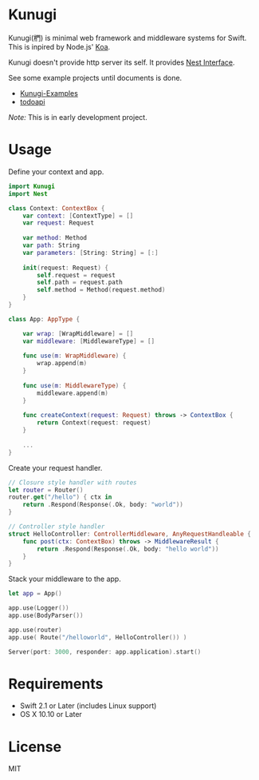 # Kunugi

Kunugi(椚) is minimal web framework and middleware systems for Swift. This is inpired by Node.js' [Koa](http://koajs.com).

Kunugi doesn't provide http server its self. It provides [Nest Interface](https://github.com/nestproject/Nest).

See some example projects until documents is done.

* [Kunugi-Examples](https://github.com/novi/Kunugi-Examples)
* [todoapi](https://github.com/novi/todoapi-example/tree/experimental/todoapi/todoapi)


_Note:_ This is in early development project.

# Usage

Define your context and app.

```swift
import Kunugi
import Nest

class Context: ContextBox {
    var context: [ContextType] = []
    var request: Request
    
    var method: Method
    var path: String
    var parameters: [String: String] = [:]
    
    init(request: Request) {
    	self.request = request
    	self.path = request.path
    	self.method = Method(request.method)
    }
}

class App: AppType {

    var wrap: [WrapMiddleware] = []
    var middleware: [MiddlewareType] = []
    
    func use(m: WrapMiddleware) {
        wrap.append(m)
    }
    
    func use(m: MiddlewareType) {
        middleware.append(m)
    }
    
    func createContext(request: Request) throws -> ContextBox {
        return Context(request: request)
    }
    
    ...
}

```

Create your request handler.

```swift
// Closure style handler with routes
let router = Router()
router.get("/hello") { ctx in
    return .Respond(Response(.Ok, body: "world"))
}

// Controller style handler
struct HelloController: ControllerMiddleware, AnyRequestHandleable {
    func post(ctx: ContextBox) throws -> MiddlewareResult {
        return .Respond(Response(.Ok, body: "hello world"))
    }
}

```

Stack your middleware to the app.

```swift
let app = App()

app.use(Logger())
app.use(BodyParser())

app.use(router)
app.use( Route("/helloworld", HelloController()) )

Server(port: 3000, responder: app.application).start()
```

# Requirements

* Swift 2.1 or Later (includes Linux support)
* OS X 10.10 or Later


# License

MIT
